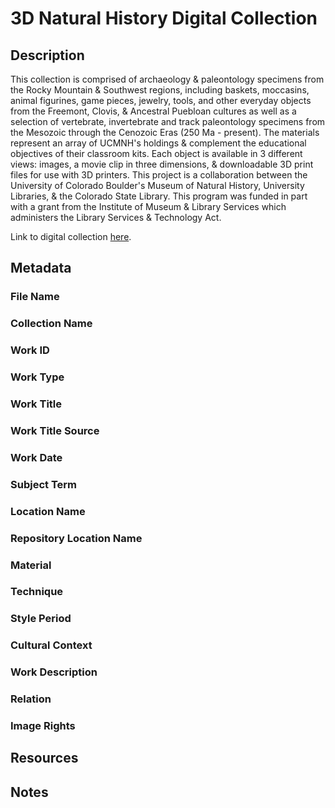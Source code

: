 # 3D Natural History Digital Collection
## Description
This collection is comprised of archaeology &amp; paleontology specimens from the Rocky Mountain &amp; Southwest regions, including baskets, moccasins, animal figurines, game pieces, jewelry, tools, and other everyday objects from the Freemont, Clovis, &amp; Ancestral Puebloan cultures as well as a selection of vertebrate, invertebrate and track paleontology specimens from the Mesozoic through the Cenozoic Eras (250 Ma - present). The materials represent an array of UCMNH's holdings &amp; complement the educational objectives of their classroom kits. Each object is available in 3 different views: images, a movie clip in three dimensions, &amp; downloadable 3D print files for use with 3D printers. This project is a collaboration between the University of Colorado Boulder's Museum of Natural History, University Libraries, &amp; the Colorado State Library. This program was funded in part with a grant from the Institute of Museum &amp; Library Services which administers the Library Services &amp; Technology Act. 

Link to digital collection [here](https://doi.org/10.25810/2csn-xa72).
## Metadata
### File Name
### Collection Name
### Work ID
### Work Type
### Work Title
### Work Title Source
### Work Date
### Subject Term
### Location Name
### Repository Location Name
### Material
### Technique
### Style Period
### Cultural Context
### Work Description
### Relation
### Image Rights
## Resources
## Notes
